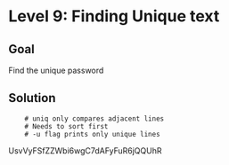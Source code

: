 # Level 9: Finding Unique text
## Goal
Find the unique password
## Solution
```sort data.txt | uniq -u
    # uniq only compares adjacent lines
    # Needs to sort first
    # -u flag prints only unique lines
```
UsvVyFSfZZWbi6wgC7dAFyFuR6jQQUhR